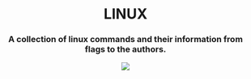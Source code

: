 <h1 
  align="center">LINUX <!-- <img src="https://media.giphy.com/media/BXVRf5GyMlElO/giphy.gif" width="25"/> -->
</h1>
<h3 
  align="center">A collection of linux commands and their information from flags to the authors.
</h3>

<div align="center">
  <img src="https://github.com/Walchand-Linux-Users-Group/linux/blob/main/assets/private-rico.gif" align="center" />
</div>
